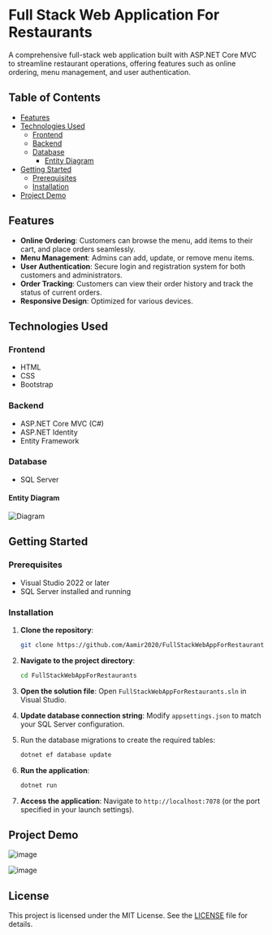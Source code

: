 # Full Stack Web Application For Restaurants

A comprehensive full-stack web application built with ASP.NET Core MVC to streamline restaurant operations, offering features such as online ordering, menu management, and user authentication.

## Table of Contents

- [Features](#features)
- [Technologies Used](#technologies-used)
  * [Frontend](#frontend)
  * [Backend](#backend)
  * [Database](#database)
    + [Entity Diagram](#entity-diagram)
- [Getting Started](#getting-started)
  * [Prerequisites](#prerequisites)
  * [Installation](#installation)
- [Project Demo](#project-demo)

## Features

- **Online Ordering**: Customers can browse the menu, add items to their cart, and place orders seamlessly.
- **Menu Management**: Admins can add, update, or remove menu items.
- **User Authentication**: Secure login and registration system for both customers and administrators.
- **Order Tracking**: Customers can view their order history and track the status of current orders.
- **Responsive Design**: Optimized for various devices.

## Technologies Used

### Frontend
- HTML
- CSS
- Bootstrap

### Backend
- ASP.NET Core MVC (C#)
- ASP.NET Identity
- Entity Framework

### Database
- SQL Server

#### Entity Diagram
![Diagram](https://github.com/user-attachments/assets/896f2e62-cf2a-4eba-a8ce-9342d937dd86)




## Getting Started

### Prerequisites

- Visual Studio 2022 or later
- SQL Server installed and running

### Installation

1. **Clone the repository**:

   ```sh
   git clone https://github.com/Aamir2020/FullStackWebAppForRestaurants.git
   ```

2. **Navigate to the project directory**:

   ```sh
   cd FullStackWebAppForRestaurants
   ```

3. **Open the solution file**: Open `FullStackWebAppForRestaurants.sln` in Visual Studio.

4. **Update database connection string**: Modify `appsettings.json` to match your SQL Server configuration.

5. Run the database migrations to create the required tables:
   ```sh
   dotnet ef database update
   ```

6. **Run the application**:
   ```sh
   dotnet run
   ```

7. **Access the application**: Navigate to `http://localhost:7078` (or the port specified in your launch settings).

## Project Demo
![image](https://github.com/user-attachments/assets/8a06337f-ba8e-4597-87dd-1a3195d83be6)

![image](https://github.com/user-attachments/assets/ae54db2d-3fe4-4769-8b8f-4e70f6f0a828)



## License

This project is licensed under the MIT License. See the [LICENSE](LICENSE.txt) file for details.

